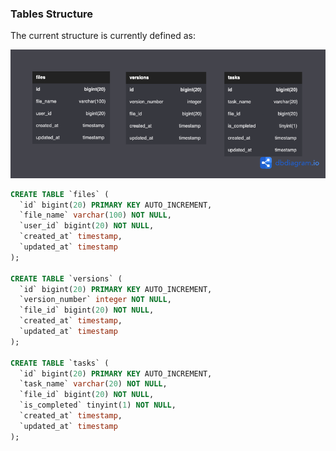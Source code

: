 ### Tables Structure

The current structure is currently defined as:

![Tables](Diagrams/tables.png)

```sql
CREATE TABLE `files` (
  `id` bigint(20) PRIMARY KEY AUTO_INCREMENT,
  `file_name` varchar(100) NOT NULL,
  `user_id` bigint(20) NOT NULL,
  `created_at` timestamp,
  `updated_at` timestamp
);

CREATE TABLE `versions` (
  `id` bigint(20) PRIMARY KEY AUTO_INCREMENT,
  `version_number` integer NOT NULL,
  `file_id` bigint(20) NOT NULL,
  `created_at` timestamp,
  `updated_at` timestamp
);

CREATE TABLE `tasks` (
  `id` bigint(20) PRIMARY KEY AUTO_INCREMENT,
  `task_name` varchar(20) NOT NULL,
  `file_id` bigint(20) NOT NULL,
  `is_completed` tinyint(1) NOT NULL,
  `created_at` timestamp,
  `updated_at` timestamp
);

```